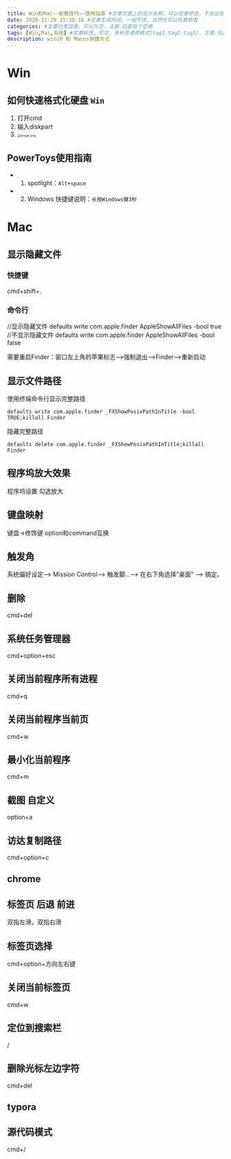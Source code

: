```yaml
---
title: Win和Mac~~偷懒技巧~~使用指南 #文章页面上的显示名称，可以任意修改，不会出现在URL中
date: 2020-12-20 15:30:16 #文章生成时间，一般不改，当然也可以任意修改
categories: #文章分类目录，可以为空，注意:后面有个空格
tags: [Win,Mac,系统] #文章标签，可空，多标签请用格式[tag1,tag2,tag3]，注意:后面有个空格
description: win10 和 Macos快捷方式
---
```




# Win

## 如何快速格式化硬盘 `Win`

1. 打开cmd
2. 输入diskpart
3.  <img src="https://i.loli.net/2020/12/31/DLGR69srZchzKTI.png" alt="image.png" style="zoom:50%;" />

## PowerToys使用指南
- 1. spotlight：```Alt+space```
- 2. Windows 快捷键说明：```长按Windows键3秒```


# Mac



## 显示隐藏文件
### 快捷键

cmd+shift+.

### 命令行

//显示隐藏文件
defaults write com.apple.finder AppleShowAllFiles -bool true
//不显示隐藏文件
defaults write com.apple.finder AppleShowAllFiles -bool false

需要重启Finder：窗口左上角的苹果标志-->强制退出-->Finder-->重新启动

## 显示文件路径
使用终端命令行显示完整路径
```
defaults write com.apple.finder _FXShowPosixPathInTitle -bool TRUE;killall Finder
```
隐藏完整路径
```
defaults delete com.apple.finder _FXShowPosixPathInTitle;killall Finder
```

## 程序坞放大效果

程序坞设置 勾选放大

## 键盘映射

键盘->修饰键  option和command互换

## 触发角

系统偏好设定——> Mission Control——> 触发脚...——> 在右下角选择“桌面” ——> 搞定。

## 删除

cmd+del

## 系统任务管理器

cmd+option+esc

## 关闭当前程序所有进程

cmd+q

## 关闭当前程序当前页

cmd+w

## 最小化当前程序

cmd+m

## 截图 自定义

option+a

## 访达复制路径

cmd+option+c

## chrome

## 标签页 后退 前进

双指左滑。双指右滑

## 标签页选择

cmd+option+方向左右键

## 关闭当前标签页

cmd+w

## 定位到搜索栏

/

## 删除光标左边字符

cmd+del

## typora

## 源代码模式

cmd+/